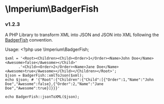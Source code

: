 # \Imperium\BadgerFish
### v1.2.3

A PHP Library to transform XML into JSON and JSON into XML following the [BadgerFish](http://ajaxian.com/archives/badgerfish-translating-xml-to-json) convention.

Usage:
    <?php
    use \Imperium\BadgerFish;
    
    $xml = '<Root><Children><Child><Order>1</Order><Name>John Doe</Name><Awesome>false</Awesome></Child>'
          .'<Child><Order>2</Order><Name>Jane Doe</Name><Awesome>true</Awesome></Child></Children></Root>';
    $json = BadgerFish::xmlToJson($xml);
    echo $json; # '{"Root":{"Children":{"Child":[{"Order":1,"Name":"John Doe","Awesome":false},{"Order":2,"Name":"Jane Doe","Awesome":true}]}}}'

    echo BadgerFish::jsonToXML($json);
